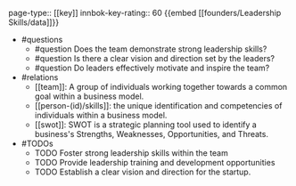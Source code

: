 page-type:: [[key]]
innbok-key-rating:: 60
{{embed [[founders/Leadership Skills/data]]}}
- #questions
  - #question Does the team demonstrate strong leadership skills?
  - #question Is there a clear vision and direction set by the leaders?
  - #question Do leaders effectively motivate and inspire the team?
- #relations
  - [[team]]: A group of individuals working together towards a common goal within a business model.
  - [[person-(id)/skills]]: the unique identification and competencies of individuals within a business model.
  - [[swot]]: SWOT is a strategic planning tool used to identify a business's Strengths, Weaknesses, Opportunities, and Threats.
- #TODOs
  - TODO Foster strong leadership skills within the team
  - TODO  Provide leadership training and development opportunities
  - TODO  Establish a clear vision and direction for the startup.



